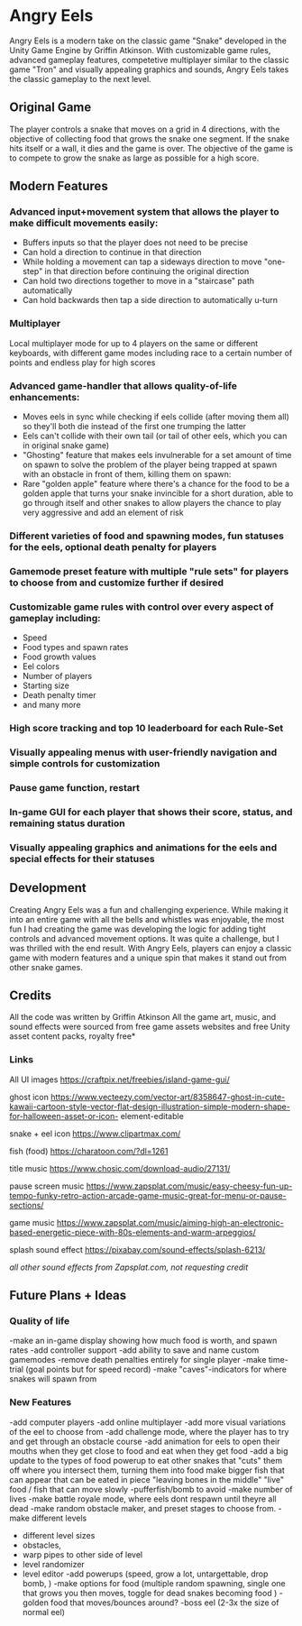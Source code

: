 # Angry Eels
 Angry Eels is a modern take on the classic game "Snake" developed in the Unity Game Engine by Griffin Atkinson. With customizable game rules, advanced gameplay features, competetive multiplayer similar to the classic game "Tron" and visually appealing graphics and sounds, Angry Eels takes the classic gameplay to the next level.

## Original Game
The player controls a snake that moves on a grid in 4 directions, with the objective of collecting food that grows the snake one segment. If the snake hits itself or a wall, it dies and the game is over. The objective of the game is to compete to grow the snake as large as possible for a high score.

## Modern Features
### Advanced input+movement system that allows the player to make difficult movements easily:
- Buffers inputs so that the player does not need to be precise
- Can hold a direction to continue in that direction
- While holding a movement can tap a sideways direction to move "one-step" in that direction before continuing the original direction
- Can hold two directions together to move in a "staircase" path automatically
- Can hold backwards then tap a side direction to automatically u-turn

### Multiplayer 
Local multiplayer mode for up to 4 players on the same or different keyboards, with different game modes including race to a certain number of points and endless play for high scores

### Advanced game-handler that allows quality-of-life enhancements:
- Moves eels in sync while checking if eels collide (after moving them all) so they'll both die instead of the first one trumping the latter
- Eels can't collide with their own tail (or tail of other eels, which you can in original snake game)
- "Ghosting" feature that makes eels invulnerable for a set amount of time on spawn to solve the problem of the player being trapped at spawn with an obstacle in front  of them, killing them on spawn:
- Rare "golden apple" feature where there's a chance for the food to be a golden apple that turns your snake invincible for a short duration, able to go through itself   and other snakes to allow players the chance to play very aggressive and add an element of risk

### Different varieties of food and spawning modes, fun statuses for the eels, optional death penalty for players

### Gamemode preset feature with multiple "rule sets" for players to choose from and customize further if desired

### Customizable game rules with control over every aspect of gameplay including:
- Speed
- Food types and spawn rates
- Food growth values
- Eel colors
- Number of players
- Starting size
- Death penalty timer 
- and many more

### High score tracking and top 10 leaderboard for each Rule-Set

### Visually appealing menus with user-friendly navigation and simple controls for customization

### Pause game function, restart

### In-game GUI for each player that shows their score, status, and remaining status duration

### Visually appealing graphics and animations for the eels and special effects for their statuses


## Development
Creating Angry Eels was a fun and challenging experience. While making it into an entire game with all the bells and whistles was enjoyable, the most fun I had creating the game was developing the logic for adding tight controls and advanced movement options. It was quite a challenge, but I was thrilled with the end result. With Angry Eels, players can enjoy a classic game with modern features and a unique spin that makes it stand out from other snake games.

## Credits
All the code was written by Griffin Atkinson
All the game art, music, and sound effects were sourced from free game assets websites and free Unity asset content packs, royalty free*
### Links
All UI images
https://craftpix.net/freebies/island-game-gui/

ghost icon
   https://www.vecteezy.com/vector-art/8358647-ghost-in-cute-kawaii-cartoon-style-vector-flat-design-illustration-simple-modern-shape-for-halloween-asset-or-icon-    element-editable
    
snake + eel icon
   https://www.clipartmax.com/

fish (food)
    https://charatoon.com/?dl=1261
    
title music
    https://www.chosic.com/download-audio/27131/
    
pause screen music
    https://www.zapsplat.com/music/easy-cheesy-fun-up-tempo-funky-retro-action-arcade-game-music-great-for-menu-or-pause-sections/

game music
    https://www.zapsplat.com/music/aiming-high-an-electronic-based-energetic-piece-with-80s-elements-and-warm-arpeggios/

splash sound effect
    https://pixabay.com/sound-effects/splash-6213/

*all other sound effects from Zapsplat.com, not requesting credit*


## Future Plans + Ideas
### Quality of life
-make an in-game display showing how much food is worth, and spawn rates
-add controller support
-add ability to save and name custom gamemodes
-remove death penalties entirely for single player
-make time-trial (goal points but for speed record)
-make "caves"-indicators for where snakes will spawn from

### New Features

-add computer players
-add online multiplayer
-add more visual variations of the eel to choose from
-add challenge mode, where the player has to try and get through an obstacle course
-add animation for eels to open their mouths when they get close to food and eat when they get food
-add a big update to the types of food
    powerup to eat other snakes that  "cuts" them off where you intersect them, turning them into food
    make bigger fish that can appear that can be eated in piece "leaving bones in the middle"
    "live" food / fish that can move slowly
-pufferfish/bomb to avoid
-make number of lives
-make battle royale mode, where eels dont respawn until theyre all dead
-make random obstacle maker, and preset stages to choose from.
-make different levels 
   - different level sizes
   - obstacles,
   - warp pipes to other side of level
   - level randomizer
   - level editor
-add powerups (speed, grow a lot, untargettable, drop bomb, )
-make options for food (multiple random spawning, single one that grows you then moves, toggle for dead snakes becoming food )
-golden food that moves/bounces around?
-boss eel (2-3x the size of normal eel)
   


